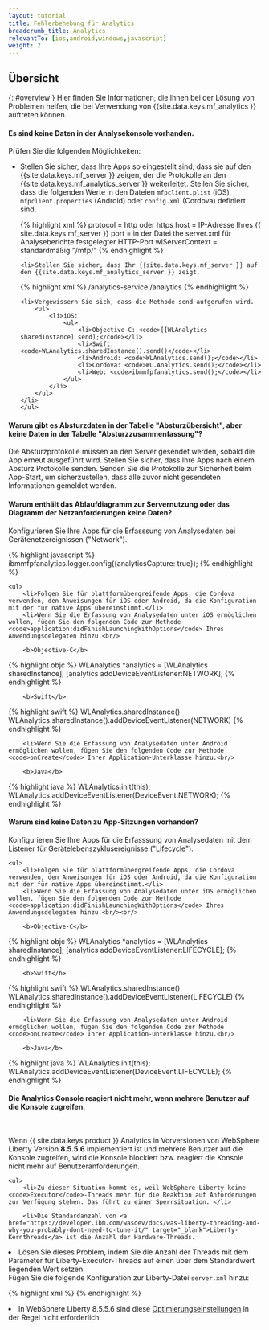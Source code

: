 ```yaml
---
layout: tutorial
title: Fehlerbehebung für Analytics
breadcrumb_title: Analytics
relevantTo: [ios,android,windows,javascript]
weight: 2
---
```

<!-- NLS_CHARSET=UTF-8 -->
## Übersicht
{: #overview }
Hier finden Sie Informationen, die Ihnen bei der Lösung von Problemen helfen, die bei Verwendung von {{site.data.keys.mf_analytics }} auftreten können.

<div class="panel panel-default">
  <div class="panel-heading"><h4>Es sind keine Daten in der Analysekonsole vorhanden.</h4></div>
  <div class="panel-body">
  <p>Prüfen Sie die folgenden Möglichkeiten:</p>
  <ul>
    <li>Stellen Sie sicher, dass Ihre Apps so eingestellt sind, dass sie auf den {{site.data.keys.mf_server }} zeigen, der die Protokolle an den {{site.data.keys.mf_analytics_server }} weiterleitet. Stellen Sie sicher, dass die folgenden Werte in den Dateien <code>mfpclient.plist</code> (iOS), <code>mfpclient.properties</code> (Android) oder <code>config.xml</code> (Cordova) definiert sind.

{% highlight xml %}
protocol = http oder https
host = IP-Adresse Ihres {{ site.data.keys.mf_server }}
port = in der Datei the server.xml für Analyseberichte festgelegter HTTP-Port
wlServerContext = standardmäßig "/mfp/"
{% endhighlight %}</li>

    <li>Stellen Sie sicher, dass Ihr {{site.data.keys.mf_server }} auf den {{site.data.keys.mf_analytics_server }} zeigt.

{% highlight xml %}
/analytics-service
/analytics
{% endhighlight %}</li>

    <li>Vergewissern Sie sich, dass die Methode send aufgerufen wird.
        <ul>
            <li>iOS:
                <ul>
                    <li>Objective-C: <code>[[WLAnalytics sharedInstance] send];</code></li>
                    <li>Swift:  <code>WLAnalytics.sharedInstance().send()</code></li>
                    <li>Android: <code>WLAnalytics.send();</code></li>
                    <li>Cordova: <code>WL.Analytics.send();</code></li>
                    <li>Web: <code>ibmmfpfanalytics.send();</code></li>
                </ul>
            </li>
        </ul>
    </li>
    </ul>
  </div>
</div>

<div class="panel panel-default">
  <div class="panel-heading"><h4>Warum gibt es Absturzdaten in der Tabelle "Absturzübersicht", aber keine Daten in der Tabelle "Absturzzusammenfassung"?</h4></div>
  <div class="panel-body">
    <p>Die Absturzprotokolle müssen an den Server gesendet werden, sobald die App erneut ausgeführt wird. Stellen Sie sicher, dass Ihre Apps nach einem Absturz Protokolle senden. Senden Sie die Protokolle zur Sicherheit beim App-Start, um sicherzustellen, dass alle zuvor nicht gesendeten Informationen gemeldet werden.</p>
  </div>
</div>

<div class="panel panel-default">
  <div class="panel-heading"><h4>Warum enthält das Ablaufdiagramm zur Servernutzung oder das Diagramm der Netzanforderungen keine Daten?</h4></div>
  <div class="panel-body">
    <p>Konfigurieren Sie Ihre Apps für die Erfasssung von Analysedaten bei Gerätenetzereignissen ("Network"). </p>

{% highlight javascript %}
ibmmfpfanalytics.logger.config({analyticsCapture: true});
{% endhighlight %}

    <ul>
        <li>Folgen Sie für plattformübergreifende Apps, die Cordova verwenden, den Anweisungen für iOS oder Android, da die Konfiguration mit der für native Apps übereinstimmt.</li>
        <li>Wenn Sie die Erfassung von Analysedaten unter iOS ermöglichen wollen, fügen Sie den folgenden Code zur Methode <code>application:didFinishLaunchingWithOptions</code> Ihres Anwendungsdelegaten hinzu.<br/>

        <b>Objective-C</b>

{% highlight objc %}
WLAnalytics *analytics = [WLAnalytics sharedInstance];
[analytics addDeviceEventListener:NETWORK];
{% endhighlight %}

        <b>Swift</b>

{% highlight swift %}
WLAnalytics.sharedInstance()
WLAnalytics.sharedInstance().addDeviceEventListener(NETWORK)
{% endhighlight %}</li>

        <li>Wenn Sie die Erfassung von Analysedaten unter Android ermöglichen wollen, fügen Sie den folgenden Code zur Methode <code>onCreate</code> Ihrer Application-Unterklasse hinzu.<br/>

        <b>Java</b>
{% highlight java %}
WLAnalytics.init(this);
WLAnalytics.addDeviceEventListener(DeviceEvent.NETWORK);
{% endhighlight %}</li>
    </ul>
  </div>
</div>

<div class="panel panel-default">
  <div class="panel-heading"><h4>Warum sind keine Daten zu App-Sitzungen vorhanden?</h4></div>
  <div class="panel-body">
    <p>Konfigurieren Sie Ihre Apps für die Erfasssung von Analysedaten mit dem Listener für Gerätelebenszyklusereignisse ("Lifecycle"). </p>

    <ul>
        <li>Folgen Sie für plattformübergreifende Apps, die Cordova verwenden, den Anweisungen für iOS oder Android, da die Konfiguration mit der für native Apps übereinstimmt.</li>
        <li>Wenn Sie die Erfassung von Analysedaten unter iOS ermöglichen wollen, fügen Sie den folgenden Code zur Methode <code>application:didFinishLaunchingWithOptions</code> Ihres Anwendungsdelegaten hinzu.<br/><br/>

        <b>Objective-C</b>

{% highlight objc %}
WLAnalytics *analytics = [WLAnalytics sharedInstance];
[analytics addDeviceEventListener:LIFECYCLE];
{% endhighlight %}

        <b>Swift</b>

{% highlight swift %}
WLAnalytics.sharedInstance()
WLAnalytics.sharedInstance().addDeviceEventListener(LIFECYCLE)
{% endhighlight %}</li>

        <li>Wenn Sie die Erfassung von Analysedaten unter Android ermöglichen wollen, fügen Sie den folgenden Code zur Methode <code>onCreate</code> Ihrer Application-Unterklasse hinzu.<br/>

        <b>Java</b>

{% highlight java %}
WLAnalytics.init(this);
WLAnalytics.addDeviceEventListener(DeviceEvent.LIFECYCLE);
{% endhighlight %}</li>
    </ul>
  </div>
</div>

<div class="panel panel-default">
  <div class="panel-heading"><h4>Die Analytics Console reagiert nicht mehr, wenn mehrere Benutzer auf die Konsole zugreifen.</h4></div>
  <div class="panel-body">
  <br>
    <p>Wenn {{ site.data.keys.product }} Analytics in Vorversionen von WebSphere Liberty Version <b>8.5.5.6</b> implementiert ist und mehrere Benutzer auf die Konsole zugreifen, wird die Konsole blockiert bzw. reagiert die Konsole nicht mehr auf Benutzeranforderungen.
</p>

    <ul>
        <li>Zu dieser Situation kommt es, weil WebSphere Liberty keine <code>Executor</code>-Threads mehr für die Reaktion auf Anforderungen zur Verfügung stehen. Das führt zu einer Sperrsituation. </li>

        <li>Die Standardanzahl von <a href="https://developer.ibm.com/wasdev/docs/was-liberty-threading-and-why-you-probably-dont-need-to-tune-it/" target="_blank">Liberty-Kernthreads</a> ist die Anzahl der Hardware-Threads.
</li>
        <li>Lösen Sie dieses Problem, indem Sie die Anzahl der Threads mit dem Parameter für Liberty-Executor-Threads auf einen über dem Standardwert liegenden Wert setzen.
<br/>
Fügen Sie die folgende Konfiguration zur Liberty-Datei <code>server.xml</code> hinzu:
<br/>

{% highlight xml %}
<executor name="LargeThreadPool" id="default" coreThreads="80" maxThreads="80" keepAlive="60s" stealPolicy="STRICT" rejectedWorkPolicy="CALLER_RUNS" />
{% endhighlight %}</li>
<li>In WebSphere Liberty 8.5.5.6 sind diese <a href="https://www.ibm.com/support/knowledgecenter/SSAW57_liberty/com.ibm.websphere.wlp.nd.multiplatform.doc/ae/twlp_tun.html" target="_blank">Optimierungseinstellungen</a> in der Regel nicht erforderlich. </li>
    </ul>
  </div>
</div>
